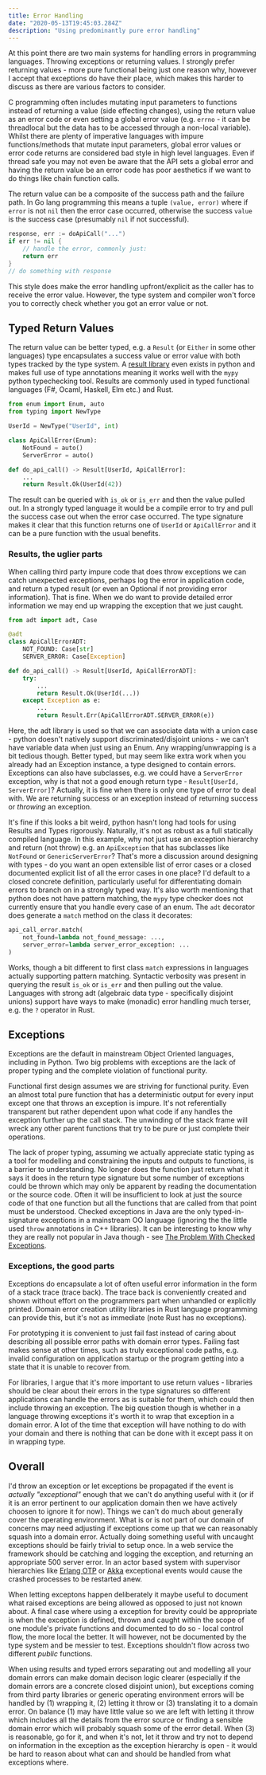 ```yaml
---
title: Error Handling
date: "2020-05-13T19:45:03.284Z"
description: "Using predominantly pure error handling"
---
```


At this point there are two main systems for handling errors in programming languages. Throwing exceptions or returning values. I strongly prefer returning values - more pure functional being just one reason why, however I
accept that exceptions do have their place, which makes this harder to discuss as there are various factors to consider.

C programming often includes mutating input parameters to functions instead of returning
a value (side effecting changes), using the return value as an error code or even setting a global
error value (e.g. `errno` - it can be threadlocal but the data has to be accessed through a non-local variable).
Whilst there are plenty of imperative languages with impure functions/methods that mutate input
parameters, global error values or error code returns are considered bad style in high level languages. Even if thread safe you may not even be aware that the API sets a global error and having the return value be an
error code has poor aesthetics if we want to do things like chain function calls.

The return value can be a composite of the success path and the failure path. In Go lang programming this means a
tuple `(value, error)` where if `error` is not `nil` then the error case occurred, otherwise the success `value` is the
success case (presumably `nil` if not successful).

```go
response, err := doApiCall("...")
if err != nil {
    // handle the error, commonly just:
    return err
}
// do something with response
```

This style does make the error handling upfront/explicit as the
caller has to receive the error value. However, the type system and compiler won't force you to correctly check
whether you got an error value or not.

## Typed Return Values

The return value can be better typed, e.g. a `Result` (or `Either` in some other languages) type encapsulates a success
value or error value with both types tracked by the type system. A [result library](https://pypi.org/project/result/) even exists in python and makes full use of type annotations meaning it works well with the `mypy` python typechecking tool. Results are commonly used in typed functional languages (F#, Ocaml, Haskell, Elm etc.) and Rust.


```python
from enum import Enum, auto
from typing import NewType

UserId = NewType("UserId", int)

class ApiCallError(Enum):
    NotFound = auto()
    ServerError = auto()

def do_api_call() -> Result[UserId, ApiCallError]:
    ...
    return Result.Ok(UserId(42))
```

The result can be queried with `is_ok` or `is_err` and then the value pulled out. In a strongly typed language it
would be a compile error to try and pull the success case out when the error case occurred. The type signature makes
it clear that this function returns one of `UserId` or `ApiCallError` and it can be a pure function with the usual
benefits.


### Results, the uglier parts

When calling third party impure code that does throw exceptions we can catch unexpected exceptions, perhaps log the
error in application code, and return a typed result (or even an Optional if not providing error
information). That is fine. When we do want to provide detailed error information we may end up wrapping the exception
that we just caught.

```python
from adt import adt, Case

@adt
class ApiCallErrorADT:
    NOT_FOUND: Case[str]
    SERVER_ERROR: Case[Exception]

def do_api_call() -> Result[UserId, ApiCallErrorADT]:
    try:
        ...
        return Result.Ok(UserId(...))
    except Exception as e:
        ...
        return Result.Err(ApiCallErrorADT.SERVER_ERROR(e))
```

Here, the adt library is used so that we can associate data with a union case - python doesn't natively support
discriminated/disjoint unions - we can't have variable data when just using an Enum. Any wrapping/unwrapping is a
bit tedious though. Better typed, but may seem like extra work when you already had an Exception instance, a type
designed to contain errors. Exceptions can also have subclasses, e.g. we could have a `ServerError` exception, why is
that not a good enough return type - `Result[UserId, ServerError]`? Actually, it is fine when there is only one type
of error to deal with. We are returning success or an exception instead of returning success or *throwing* an exception.

It's fine if this looks a bit weird, python hasn't long had tools for using Results and Types rigorously. Naturally,
it's not as robust as a full statically compiled language. In this example, why not just use an exception hierarchy
and return (not throw)
e.g. an `ApiException` that has subclasses like `NotFound` or `GenericServerError`? That's more a discussion around
designing with types - do you want an open extensible list of error cases or a closed documented explicit list of all
the error cases in one place? I'd default to a closed concrete definition, particularly useful for differentiating domain errors to branch on in a strongly typed way. It's also worth mentioning that python does
not have pattern matching, the `mypy` type checker does not currently ensure that you handle every case of an enum.
The `adt` decorator does generate a `match` method on the class it decorates:

```python
api_call_error.match(
    not_found=lambda not_found_message: ...,
    server_error=lambda server_error_exception: ...
)
```

Works, though a bit different to first class `match` expressions in languages actually supporting pattern matching.
Syntactic verbosity was present in querying the result `is_ok` or `is_err` and then pulling out the value.
Languages with strong adt (algebraic data type - specifically disjoint unions) support have ways to make (monadic)
error handling much terser, e.g. the `?` operator in Rust.

## Exceptions

Exceptions are the default in mainstream Object Oriented languages, including in Python. Two big problems with
exceptions are the lack of proper typing and the complete violation of functional purity.

Functional first design assumes we are striving for functional purity. Even an almost total pure function that
has a deterministic output for every input except one that throws an exception is impure. It's not referentially
transparent but rather dependent upon what code if any handles the exception further up the call stack. The unwinding
of the stack frame will wreck any other parent functions that try to be pure or just complete their operations.

The lack of proper typing, assuming we actually appreciate static typing as a tool for modelling and constraining the
inputs and outputs to functions, is a barrier to understanding. No longer does the function just return what it says
it does in the return type signature but some number of exceptions could be thrown which may only be apparent by reading
the documentation or the source code. Often it will be insufficient to look at just the source code of that one
function but all the functions that are called from that point must be understood. Checked exceptions in Java are the
only typed-in-signature exceptions in a mainstream OO language (ignoring the the little used `throw` annotations in C++ libraries).
It can be interesting to know why they are really not popular in Java though - see [The Problem With Checked Exceptions](http://wiki.c2.com/?TheProblemWithCheckedExceptions).

### Exceptions, the good parts

Exceptions do encapsulate a lot of often useful error information in the form of a stack trace (trace back). The
trace back is conveniently created and shown without effort on the programmers part when unhandled or explicitly
printed. Domain error creation utility libraries in Rust language programming can provide this, but it's not as
immediate (note Rust has no exceptions).

For prototyping it is convenient to just fail fast instead of caring about describing all possible error paths with domain
error types. Failing fast makes sense at other times, such as truly exceptional code paths, e.g. invalid configuration
on application startup or the program getting into a state that it is unable to recover from.

For libraries, I argue that it's more important to use return values - libraries should be clear about their errors
in the type signatures so different applications can handle the errors as is suitable for them, which could then
include throwing an exception. The big question though is whether in a language throwing exceptions it's worth it to
wrap that exception in a domain error. A lot of the time that exception will have nothing to do with your domain and
there is nothing that can be done with it except pass it on in wrapping type.

## Overall

I'd throw an exception or let exceptions be propagated if the event is *actually "exceptional"* enough that we can't do anything useful with it (or if it is an error pertinent to our application domain then we have actively choosen to ignore it for now). Things we can't do much about generally cover the operating environment. What is or is not part of
our domain of concerns may need adjusting if exceptions come up that we can reasonably squash into a domain error.
Actually doing something useful with uncaught exceptions should be fairly trivial to setup once. In a web service the
framework should be catching and logging the exception, and returning an appropriate 500 server error.
In an actor based system with supervisor hierarchies like [Erlang OTP](https://www.erlang.org/) or [Akka](https://akka.io/) exceptional events would cause the crashed processes to be restarted anew.

When letting exceptons happen deliberately it maybe useful to document what raised exceptions are
being allowed as opposed to just not known about. A final case where using a exception for brevity could be appropriate
is when the exception is defined, thrown and caught within the scope of one module's private functions and documented
to do so - local control flow, the more local the better. It will however, not be documented by the type system and be
messier to test. Exceptions shouldn't flow across two different *public* functions.

When using results and typed errors separating out and modelling all your domain errors can make domain decison logic
clearer (especially if the domain errors are a concrete closed disjoint union), but exceptions coming from third party
libraries or generic operating environment errors will be handled by (1) wrapping it, (2) letting it throw or (3)
translating it to a domain error. On balance (1) may have little value so we are left with letting it throw which
includes all the details from the error source or finding a sensible domain error which will probably squash some of
the error detail. When (3) is reasonable, go for it, and when it's not, let it throw and try not to depend on
information in the exception as the exception hierarchy is open - it would be hard to reason about what can and should
be handled from what exceptions where.
